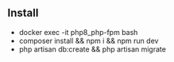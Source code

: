 ## Install
- docker exec -it php8_php-fpm bash
- composer install && npm i && npm run dev
- php artisan db:create && php artisan migrate
